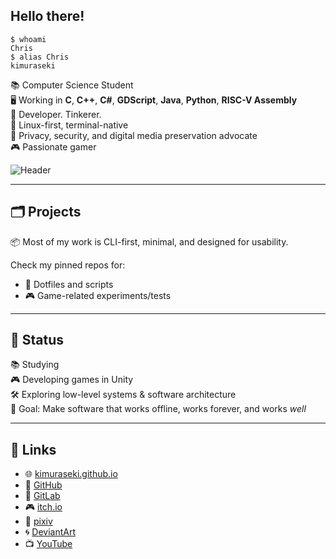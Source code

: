 ## Hello there!

```
$ whoami
Chris  
$ alias Chris
kimuraseki
```

📚 Computer Science Student  
🖥️ Working in **C**, **C++**, **C#**, **GDScript**, **Java**, **Python**, **RISC-V Assembly**  
🧷 Developer. Tinkerer.  
🐧 Linux-first, terminal-native  
🔐 Privacy, security, and digital media preservation advocate  
🎮 Passionate gamer

![Header](./banner.png)

---

## 🗂️ Projects

📦 Most of my work is CLI-first, minimal, and designed for usability.

Check my pinned repos for:
- 📁 Dotfiles and scripts
- 🎮 Game-related experiments/tests

---

## 📡 Status

📚 Studying   
🎮 Developing games in Unity   
🛠️ Exploring low-level systems & software architecture  
🎯 Goal: Make software that works offline, works forever, and works *well*

---

## 🔗 Links

- 🌐 [kimuraseki.github.io](https://kimuraseki.github.io)
- 🐙 [GitHub](https://github.com/kimuraseki)
- 🦊 [GitLab](https://gitlab.com/kimuraseki)
- 🎮 [itch.io](https://itch.io/profile/kimuraseki)
- 🎨 [pixiv](https://www.pixiv.net/users/119973196)
- 🌀 [DeviantArt](https://www.deviantart.com/kimuraseki)
- 📺 [YouTube](https://youtube.com/@kimuraseki)
